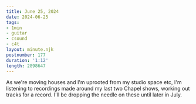 ```yaml
---
title: June 25, 2024
date: 2024-06-25
tags:
- 1min
- guitar
- csound
- c4t
layout: minute.njk
postnumber: 177
duration: '1:12'
length: 2898647
---
```

As we're moving houses and I'm uprooted from my studio space etc, I'm listening to recordings made around my last two Chapel shows, working out tracks for a record. I'll be dropping the needle on these until later in July.